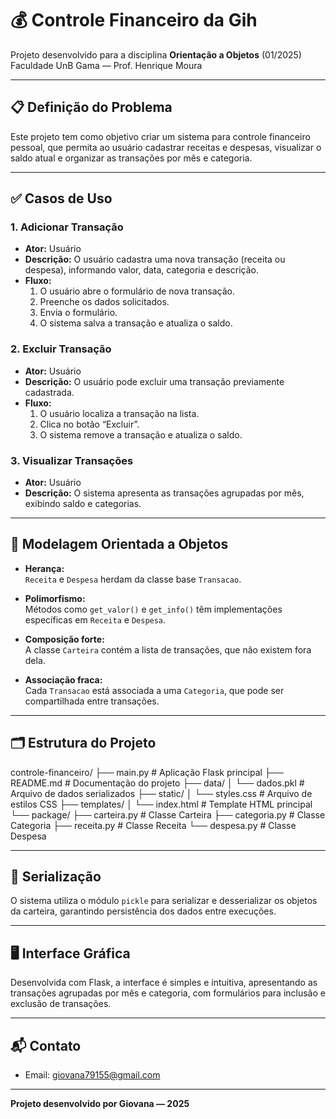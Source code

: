 # 💰 Controle Financeiro da Gih

Projeto desenvolvido para a disciplina **Orientação a Objetos** (01/2025)  
Faculdade UnB Gama — Prof. Henrique Moura

---

## 📋 Definição do Problema

Este projeto tem como objetivo criar um sistema para controle financeiro pessoal, que permita ao usuário cadastrar receitas e despesas, visualizar o saldo atual e organizar as transações por mês e categoria.

---

## ✅ Casos de Uso

### 1. Adicionar Transação
- **Ator:** Usuário
- **Descrição:** O usuário cadastra uma nova transação (receita ou despesa), informando valor, data, categoria e descrição.
- **Fluxo:**
  1. O usuário abre o formulário de nova transação.
  2. Preenche os dados solicitados.
  3. Envia o formulário.
  4. O sistema salva a transação e atualiza o saldo.

### 2. Excluir Transação
- **Ator:** Usuário
- **Descrição:** O usuário pode excluir uma transação previamente cadastrada.
- **Fluxo:**
  1. O usuário localiza a transação na lista.
  2. Clica no botão “Excluir”.
  3. O sistema remove a transação e atualiza o saldo.

### 3. Visualizar Transações
- **Ator:** Usuário
- **Descrição:** O sistema apresenta as transações agrupadas por mês, exibindo saldo e categorias.

---

## 🧠 Modelagem Orientada a Objetos

- **Herança:**  
  `Receita` e `Despesa` herdam da classe base `Transacao`.
  
- **Polimorfismo:**  
  Métodos como `get_valor()` e `get_info()` têm implementações específicas em `Receita` e `Despesa`.
  
- **Composição forte:**  
  A classe `Carteira` contém a lista de transações, que não existem fora dela.
  
- **Associação fraca:**  
  Cada `Transacao` está associada a uma `Categoria`, que pode ser compartilhada entre transações.

---

## 🗂 Estrutura do Projeto

controle-financeiro/
├── main.py # Aplicação Flask principal
├── README.md # Documentação do projeto
├── data/
│ └── dados.pkl # Arquivo de dados serializados
├── static/
│ └── styles.css # Arquivo de estilos CSS
├── templates/
│ └── index.html # Template HTML principal
└── package/
├── carteira.py # Classe Carteira
├── categoria.py # Classe Categoria
├── receita.py # Classe Receita
└── despesa.py # Classe Despesa

---

## 💾 Serialização

O sistema utiliza o módulo `pickle` para serializar e desserializar os objetos da carteira, garantindo persistência dos dados entre execuções.

---

## 🖥 Interface Gráfica

Desenvolvida com Flask, a interface é simples e intuitiva, apresentando as transações agrupadas por mês e categoria, com formulários para inclusão e exclusão de transações.

---

## 📬 Contato

- Email: giovana79155@gmail.com  

---

**Projeto desenvolvido por Giovana — 2025**
